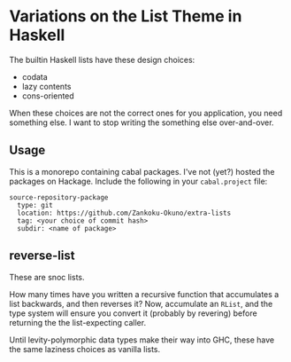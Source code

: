 # Variations on the List Theme in Haskell

The builtin Haskell lists have these design choices:
  * codata
  * lazy contents
  * cons-oriented

When these choices are not the correct ones for you application, you need something else.
I want to stop writing the something else over-and-over.

## Usage

This is a monorepo containing cabal packages.
I've not (yet?) hosted the packages on Hackage.
Include the following in your `cabal.project` file:

```
source-repository-package
  type: git
  location: https://github.com/Zankoku-Okuno/extra-lists
  tag: <your choice of commit hash>
  subdir: <name of package>
```

## reverse-list

These are snoc lists.

How many times have you written a recursive function that accumulates a list backwards, and then reverses it?
Now, accumulate an `RList`, and the type system will ensure you convert it (probably by revering) before returning the the list-expecting caller.

Until levity-polymorphic data types make their way into GHC, these have the same laziness choices as vanilla lists.
